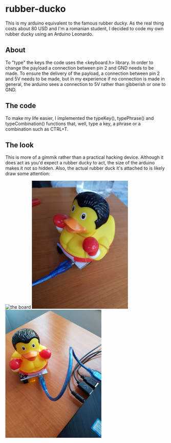 # rubber-ducko

This is my arduino equivalent to the famous rubber ducky. As the real thing costs about 80 USD and I'm a romanian student, I decided to code my own rubber ducky using an Arduino Leonardo.

## About

To "type" the keys the code uses the <keyboard.h> library. In order to change the payload a connection between pin 2 and GND needs to be made. To ensure the delivery of the payload, a connection between pin 2 and 5V needs to be made, but in my experience if no connection is made in general, the arduino sees a connection to 5V rather than gibberish or one to GND.

## The code

To make my life easier, I implemented the typeKey(), typePhrase() and typeCombination() functions that, well, type a key, a phrase or a combination such as CTRL+T.

## The look

This is more of a gimmik rather than a practical hacking device. Although it does act as you'd expect a rubber ducky to act, the size of the arduino makes it not so hidden. Also, the actual rubber duck it's attached to is likely draw some attention:

<img src="https://github.com/mircea-mihail/rubber-ducko/blob/main/the-arduino.jpg" alt="the board" width="300"/> <img src="https://github.com/mircea-mihail/rubber-ducko/blob/main/the-final-ducko.jpg " alt="the duck" width="300"/> <img src="https://github.com/mircea-mihail/rubber-ducko/blob/main/the-ducko-in-action.jpg" alt="the final product" width="300"/>
